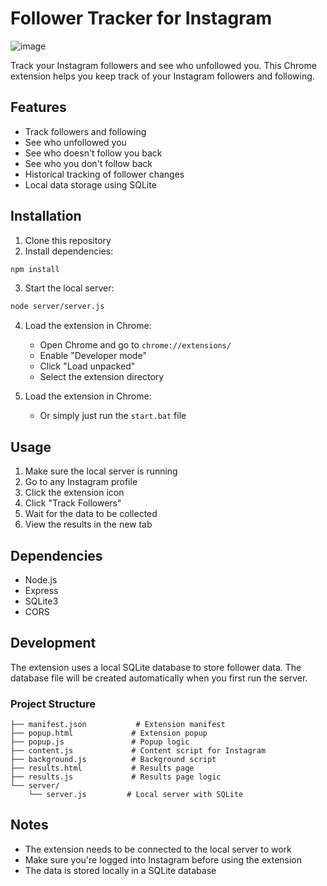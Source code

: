 # Follower Tracker for Instagram
![image](https://github.com/user-attachments/assets/c0977288-2ad6-4aa7-9417-4ea4567c0322)

Track your Instagram followers and see who unfollowed you. This Chrome extension helps you keep track of your Instagram followers and following.

## Features

- Track followers and following
- See who unfollowed you
- See who doesn't follow you back
- See who you don't follow back
- Historical tracking of follower changes
- Local data storage using SQLite

## Installation

1. Clone this repository
2. Install dependencies:
```bash
npm install
```
3. Start the local server:
```bash
node server/server.js
```
4. Load the extension in Chrome:
   - Open Chrome and go to `chrome://extensions/`
   - Enable "Developer mode"
   - Click "Load unpacked"
   - Select the extension directory

5. Load the extension in Chrome:
   - Or simply just run the ```start.bat``` file

## Usage

1. Make sure the local server is running
2. Go to any Instagram profile
3. Click the extension icon
4. Click "Track Followers"
5. Wait for the data to be collected
6. View the results in the new tab

## Dependencies

- Node.js
- Express
- SQLite3
- CORS

## Development

The extension uses a local SQLite database to store follower data. The database file will be created automatically when you first run the server.

### Project Structure

```
├── manifest.json           # Extension manifest
├── popup.html             # Extension popup
├── popup.js               # Popup logic
├── content.js             # Content script for Instagram
├── background.js          # Background script
├── results.html           # Results page
├── results.js             # Results page logic
└── server/
    └── server.js         # Local server with SQLite
```

## Notes

- The extension needs to be connected to the local server to work
- Make sure you're logged into Instagram before using the extension
- The data is stored locally in a SQLite database
